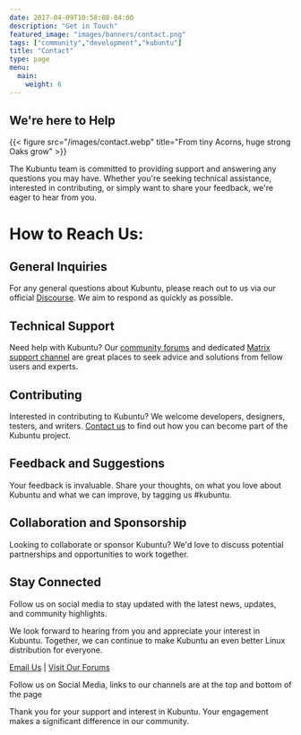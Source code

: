 ```yaml
---
date: 2017-04-09T10:58:08-04:00
description: "Get in Touch"
featured_image: "images/banners/contact.png"
tags: ["community","development","kubuntu"]
title: "Contact"
type: page
menu:
  main:
    weight: 6
---
```

## We're here to Help

{{< figure src="/images/contact.webp" title="From tiny Acorns, huge strong Oaks grow" >}}

The Kubuntu team is committed to providing support and answering any questions you may have. Whether you're seeking 
technical assistance, interested in contributing, or simply want to share your feedback, we're eager to hear from you.

# How to Reach Us:

## General Inquiries
For any general questions about Kubuntu, please reach out to us via our official [Discourse](https://discourse.ubuntu.com/c/flavors/kubuntu/187).
We aim to respond as quickly as possible.

## Technical Support
Need help with Kubuntu? Our [community forums](https://askubuntu.com/questions/tagged/kubuntu) and dedicated [Matrix support 
channel](https://matrix.to/#/#kubuntu-devel:ubuntu.com) are great places to seek advice and solutions from fellow users and experts.

## Contributing
Interested in contributing to Kubuntu? We welcome developers, designers, testers, and writers.
[Contact us](https://matrix.to/#/#kubuntu-devel:ubuntu.com) to find out how you can become part of the Kubuntu project.

## Feedback and Suggestions
Your feedback is invaluable. Share your thoughts, on what you love about Kubuntu and what we can improve, by tagging us #kubuntu.

## Collaboration and Sponsorship
Looking to collaborate or sponsor Kubuntu? We'd love to discuss potential partnerships and opportunities to work together.

## Stay Connected
Follow us on social media to stay updated with the latest news, updates, and community highlights.

We look forward to hearing from you and appreciate your interest in Kubuntu. Together, we can continue to make Kubuntu an even better Linux distribution for everyone.

[Email Us](mailto://rick-timmis@kubuntu.org) | [Visit Our Forums](https://discourse.ubuntu.com/c/flavors/kubuntu/187) 

Follow us on Social Media, links to our channels are at the top and bottom of the page

Thank you for your support and interest in Kubuntu. Your engagement makes a significant difference in our community.